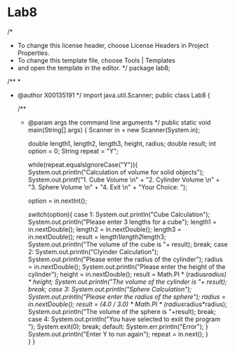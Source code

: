 # Lab8
/*
 * To change this license header, choose License Headers in Project Properties.
 * To change this template file, choose Tools | Templates
 * and open the template in the editor.
 */
package lab8;

/**
 *
 * @author X00135191
 */
import java.util.Scanner;
public class Lab8 {

    /**
     * @param args the command line arguments
     */
    public static void main(String[] args) {
        Scanner in = new Scanner(System.in);
        
        double length1, length2, length3, height, radius;
        double result;
        int option = 0;
        String repeat = "Y";
        
        while(repeat.equalsIgnoreCase("Y")){
        System.out.println("Calculation of volume for solid objects");
        System.out.printf("1. Cube Volume \n"
                         + "2. Cylinder Volume \n"
                         + "3. Sphere Volume \n"
                         + "4. Exit \n"
                         + "Your Choice: ");
                 
        option = in.nextInt();
                
        switch(option){
            case 1:
                System.out.println("Cube Calculation");
                System.out.println("Please enter 3 lengths for a cube");
                length1 = in.nextDouble();
                length2 = in.nextDouble();
                length3 = in.nextDouble();
                result = length1*length2*length3;
                System.out.println("The volume of the cube is "+ result);
            break;
            case 2:
                System.out.println("Clyinder Calculation"); 
                System.out.println("Please enter the radius of the cylinder");
                radius = in.nextDouble();
                System.out.println("Please enter the height of the cylinder");
                height = in.nextDouble();
                result = Math.PI * (radius*radius) * height;
                System.out.println("The volume of the cylinder is "+ result);
                break;
            case 3:
                System.out.println("Sphere Calculation");
                System.out.println("Please enter the radius of the sphere");
                radius = in.nextDouble();
                result = (4.0 / 3.0) * Math.PI * (radius*radius*radius);
                System.out.println("The volume of the sphere is "+result);
                break;
            case 4:
                System.out.println("You have selected to exiit the program ");
                        System.exit(0);
                break;
            default: 
                    System.err.println("Error");
    }  
            System.out.println("Enter Y to run again");
            repeat = in.next();
  }   
}
}
